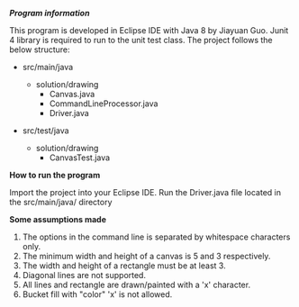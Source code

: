 ***Program information***

This program is developed in Eclipse IDE with Java 8 by Jiayuan Guo. Junit 4 library is required to run to the unit test class. The project follows the below structure:

* src/main/java
    * solution/drawing
        * Canvas.java
        * CommandLineProcessor.java
        * Driver.java 

* src/test/java
    * solution/drawing
        * CanvasTest.java

__How to run the program__

Import the project into your Eclipse IDE. Run the Driver.java file located in the src/main/java/ directory


__Some assumptions made__

1. The options in the command line is separated by whitespace characters only.
2. The minimum width and height of a canvas is 5 and 3 respectively.
3. The width and height of a rectangle must be at least 3.
4. Diagonal lines are not supported.
5. All lines and rectangle are drawn/painted with a 'x' character.
6. Bucket fill with "color" 'x' is not allowed.

